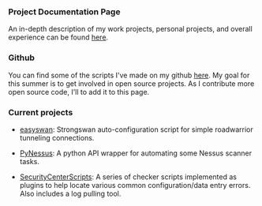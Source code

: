 ### Project Documentation Page
An in-depth description of my work projects, personal projects, and overall experience can be found [here](https://docs.hillnetwork.me).
  

### Github
You can find some of the scripts I've made on my github [here](https://github.com/hillnicholas). My goal for this summer is to get involved in open source projects. As I contribute more open source code, I'll to add it to this page.

### Current projects

* [easyswan](https://github.com/hillnicholas/easyswan): Strongswan auto-configuration script for simple roadwarrior tunneling connections.

* [PyNessus](https://github.com/hillnicholas/pyNessus): A python API wrapper for automating some Nessus scanner tasks.

* [SecurityCenterScripts](https://github.com/hillnicholas/SecurityCenterScripts): A series of checker scripts implemented as plugins to help locate various common configuration/data entry errors. Also includes a log pulling tool.


